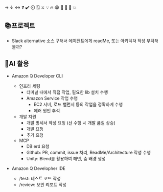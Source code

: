 → ↓ ↔ ❓ ✔️ ⏲️ 🗓️ ⚔️ 💡 🔥 😭 👏 🎵 🚨 💥

## 📚프로젝트
- Slack alternative 소스 구해서 에이전트에게 readMe, 또는 아키텍쳐 작성 부탁해볼까?

## 🧠AI 활용
- Amazon Q Developer CLI
    - 인프라 세팅
        - 터미널 내에서 직접 작업, 필요한 lib 설치 수행
        - Amazon Service 작업 수행 
            - EC2 서버, 로드 밸런서 등의 작업을 정확하게 수행
            - 에러 원인 추적
    - 개발 지원
        - 개발 명세서 작성 요청 (선 수행 시 개발 품질 상승)
        - 개발 요청
        - 추가 요청
    - MCP
        - DB erd 요청
        - Github: PR, commit, issue 처리, ReadMe/Architecture 작성 수행
        - Unity: Blend를 활용하여 해변, 숲 배경 생성

- Amazon Q Developher IDE
    - /test: 테스트 코드 작성
    - /review: 보안 리포트 작성
